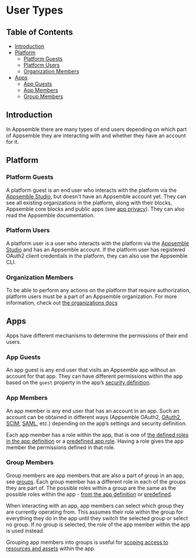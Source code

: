 # User Types

## Table of Contents

- [Introduction](#introduction)
- [Platform](#platform)
  - [Platform Guests](#platform-guests)
  - [Platform Users](#platform-users)
  - [Organization Members](#organization-members)
- [Apps](#apps)
  - [App Guests](#app-guests)
  - [App Members](#app-members)
  - [Group Members](#group-members)

## Introduction

In Appsemble there are many types of end users depending on which part of Appsemble they are
interacting with and whether they have an account for it.

## Platform

### Platform Guests

A platform guest is an end user who interacts with the platform via the
[Appsemble Studio](../02-guides/studio.md), but doesn't have an Appsemble account yet. They can see
all existing organizations in the platform, along with their blocks, Appsemble core blocks and
public apps (see [app privacy](../02-guides/security.md#app-privacy)). They can also read the
Appsemble documentation.

### Platform Users

A platform user is a user who interacts with the platform via the
[Appsemble Studio](../02-guides/studio.md) and has an Appsemble account. If the platform user has
registered OAuth2 client credentials in the platform, they can also use the Appsemble CLI.

### Organization Members

To be able to perform any actions on the platform that require authorization, platform users must be
a part of an Appsemble organization. For more information, check out
[the organizations docs](../02-guides/organizations.mdx)

## Apps

Apps have different mechanisms to determine the permissions of their end users.

### App Guests

An app guest is any end user that visits an Appsemble app without an account for that app. They can
have different permissions within the app based on the `guest` property in the app’s
[security definition](../02-guides/security.md#security-definition).

### App Members

An app member is any end user that has an account in an app. Such an account can be obtained in
different ways (Appsemble OAuth2, [OAuth2](../02-guides/oauth2.md), [SCIM](../02-guides/scim.md),
[SAML](../02-guides/saml.md), etc.) depending on the app’s settings and security definition.

Each app member has a role within the app, that is one of
[the defined roles in the app definition](../02-guides/security.md#roles) or a
[predefined app role](../02-guides/security.md#predefined-app-roles). Having a role gives the app
member the permissions defined in that role.

### Group Members

Group members are app members that are also a part of group in an app, see
[groups](../02-guides/groups.md). Each group member has a different role in each of the groups they
are part of. The possible roles within a group are the same as the possible roles within the app -
[from the app definition](../02-guides/security.md#roles) or
[predefined](../02-guides/security.md#predefined-app-roles).

When interacting with an app, app members can select which group they are currently operating from.
This assumes their role within the group for everything they do in the app until they switch the
selected group or select no group. If no group is selected, the role of the app member within the
app is used instead.

Grouping app members into groups is useful for
[scoping access to resources and assets](../02-guides/groups.md#resources-and-assets) within the
app.

